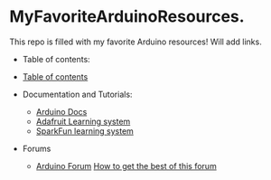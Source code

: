 # MyFavoriteArduinoResources.
This repo is filled with my favorite Arduino resources!
Will add links.

* Table of contents:
 * [Table of contents](https://github.com/V205Github/MyFavoriteArduinoResources.)



* Documentation and Tutorials:
  * [Arduino Docs](https://docs.arduino.cc)
  * [Adafruit Learning system](https://learn.adafruit.com)
  * [SparkFun learning system](https://learn.sparkfun.com)

* Forums
   * [Arduino Forum](https://forum.arduino.cc) [How to get the best of this forum](https://forum.arduino.cc/t/how-to-get-the-best-out-of-this-forum/679966)

